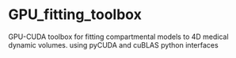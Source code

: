 # GPU_fitting_toolbox
GPU-CUDA toolbox for fitting compartmental models to 4D medical dynamic volumes. using pyCUDA and cuBLAS python interfaces
